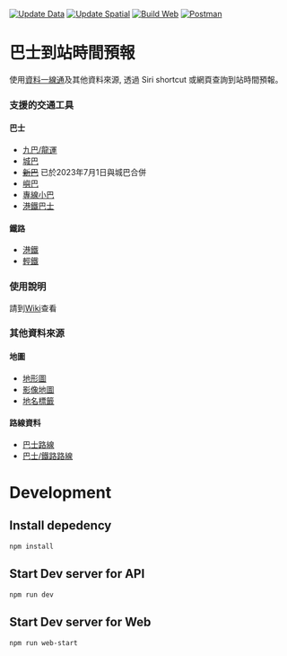 [![Update Data](https://github.com/kennyfong19931/siri-shortcut-hk-bus-eta/actions/workflows/updateRoute.yml/badge.svg)](https://github.com/kennyfong19931/siri-shortcut-hk-bus-eta/actions/workflows/updateRoute.yml)
[![Update Spatial](https://github.com/kennyfong19931/siri-shortcut-hk-bus-eta/actions/workflows/updateSpatial.yml/badge.svg)](https://github.com/kennyfong19931/siri-shortcut-hk-bus-eta/actions/workflows/updateSpatial.yml)
[![Build Web](https://github.com/kennyfong19931/siri-shortcut-hk-bus-eta/actions/workflows/buildWeb.yml/badge.svg)](https://github.com/kennyfong19931/siri-shortcut-hk-bus-eta/actions/workflows/buildWeb.yml)
[![Postman](https://img.shields.io/badge/Postman-API%20doc-FF6C37?logo=postman&logoColor=white)](https://www.postman.com/crimson-spaceship-895558/workspace/siri-shortcut-hk-bus-eta/documentation/20883356-482dee34-62b2-48c3-b84d-31039fc26c44)

# 巴士到站時間預報
使用[資料一線通](https://data.gov.hk/)及其他資料來源, 透過 Siri shortcut 或網頁查詢到站時間預報。

### 支援的交通工具
#### 巴士
- [九巴/龍運](https://data.gov.hk/tc-data/dataset/hk-td-tis_21-etakmb)
- [城巴](https://data.gov.hk/tc-data/dataset/ctb-eta-transport-realtime-eta)
- ~~[新巴](https://data.gov.hk/tc-data/dataset/nwfb-eta-transport-realtime-eta)~~ 已於2023年7月1日與城巴合併
- [嶼巴](https://data.gov.hk/tc-data/dataset/nlb-bus-nlb-bus-service-v2)
- [專線小巴](https://data.gov.hk/tc-data/dataset/hk-td-sm_7-real-time-arrival-data-of-gmb)
- [港鐵巴士](https://data.gov.hk/tc-data/dataset/mtr-mtr_bus-mtr-bus-eta-data)
#### 鐵路
- [港鐵](https://data.gov.hk/tc-data/dataset/mtr-data2-nexttrain-data)
- [輕鐵](https://data.gov.hk/tc-data/dataset/mtr-lrnt_data-light-rail-nexttrain-data)

### 使用說明
請到[Wiki](../../wiki)查看

### 其他資料來源
#### 地圖
- [地形圖](https://portal.csdi.gov.hk/csdi-webpage/apidoc/TopographicMapAPI)
- [影像地圖](https://portal.csdi.gov.hk/csdi-webpage/apidoc/ImageryMapAPI)
- [地名標籤](https://portal.csdi.gov.hk/csdi-webpage/apidoc/MapLabelAPI)
#### 路線資料
- [巴士路線](https://portal.csdi.gov.hk/geoportal/?datasetId=td_rcd_1638844988873_41214&lang=en)
- [巴士/鐵路路線](https://wiki.openstreetmap.org/wiki/Hong_Kong/Transport/Routes)

# Development
## Install depedency
`npm install`

## Start Dev server for API
`npm run dev`

## Start Dev server for Web
`npm run web-start`
